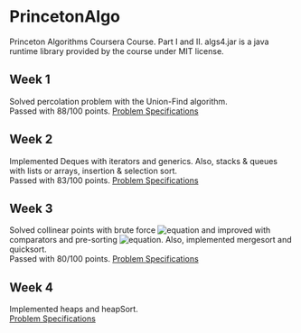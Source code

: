 # PrincetonAlgo
Princeton Algorithms Coursera Course. Part I and II.
algs4.jar is a java runtime library provided by the course under MIT license.

## Week 1
Solved percolation problem with the Union-Find algorithm. <br>
Passed with 88/100 points.
[Problem Specifications](https://coursera.cs.princeton.edu/algs4/assignments/percolation/specification.php)

## Week 2
Implemented Deques with iterators and generics. Also, stacks & queues with lists or arrays, insertion & selection sort.<br>
Passed with 83/100 points.
[Problem Specifications](https://coursera.cs.princeton.edu/algs4/assignments/queues/specification.php)

## Week 3
Solved collinear points with brute force ![equation](http://latex.codecogs.com/png.latex?O(n^4)) and improved with comparators and pre-sorting ![equation](http://latex.codecogs.com/png.latex?O(n^2\log{n})). Also, implemented mergesort and quicksort.<br>
Passed with 80/100 points.
[Problem Specifications](https://coursera.cs.princeton.edu/algs4/assignments/collinear/specification.php)

## Week 4
Implemented heaps and heapSort.<br>
[Problem Specifications](https://coursera.cs.princeton.edu/algs4/assignments/8puzzle/specification.php)